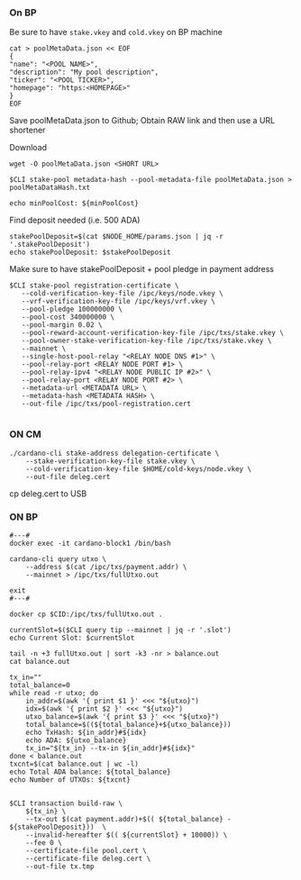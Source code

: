 ### On BP

Be sure to have ```stake.vkey``` and ```cold.vkey``` on BP machine

```
cat > poolMetaData.json << EOF
{
"name": "<POOL NAME>",
"description": "My pool description",
"ticker": "<POOL TICKER>",
"homepage": "https:<HOMEPAGE>"
}
EOF
```

Save poolMetaData.json to Github; Obtain RAW link and then
use a URL shortener

Download
```
wget -O poolMetaData.json <SHORT URL>
```

 ```
$CLI stake-pool metadata-hash --pool-metadata-file poolMetaData.json > poolMetaDataHash.txt
```


```minPoolCost=$(cat params.json | jq -r .minPoolCost)
echo minPoolCost: ${minPoolCost}
```
Find deposit needed (i.e. 500 ADA)

```
stakePoolDeposit=$(cat $NODE_HOME/params.json | jq -r '.stakePoolDeposit')
echo stakePoolDeposit: $stakePoolDeposit
```

Make sure to have stakePoolDeposit + pool pledge in payment address 
 

 ```
$CLI stake-pool registration-certificate \
    --cold-verification-key-file /ipc/keys/node.vkey \
    --vrf-verification-key-file /ipc/keys/vrf.vkey \
    --pool-pledge 100000000 \
    --pool-cost 340000000 \
    --pool-margin 0.02 \
    --pool-reward-account-verification-key-file /ipc/txs/stake.vkey \
    --pool-owner-stake-verification-key-file /ipc/txs/stake.vkey \
    --mainnet \
    --single-host-pool-relay "<RELAY NODE DNS #1>" \
    --pool-relay-port <RELAY NODE PORT #1> \
    --pool-relay-ipv4 "<RELAY NODE PUBLIC IP #2>" \
    --pool-relay-port <RELAY NODE PORT #2> \
    --metadata-url <METADATA URL> \
    --metadata-hash <METADATA HASH> \
    --out-file /ipc/txs/pool-registration.cert


 ```
 
### ON CM

```
./cardano-cli stake-address delegation-certificate \
    --stake-verification-key-file stake.vkey \
    --cold-verification-key-file $HOME/cold-keys/node.vkey \
    --out-file deleg.cert

 ```
cp deleg.cert to USB
 
### ON BP

```
#---#
docker exec -it cardano-block1 /bin/bash

cardano-cli query utxo \
    --address $(cat /ipc/txs/payment.addr) \
    --mainnet > /ipc/txs/fullUtxo.out

exit
#---#

docker cp $CID:/ipc/txs/fullUtxo.out .

currentSlot=$($CLI query tip --mainnet | jq -r '.slot')
echo Current Slot: $currentSlot

tail -n +3 fullUtxo.out | sort -k3 -nr > balance.out
cat balance.out

tx_in=""
total_balance=0
while read -r utxo; do
    in_addr=$(awk '{ print $1 }' <<< "${utxo}")
    idx=$(awk '{ print $2 }' <<< "${utxo}")
    utxo_balance=$(awk '{ print $3 }' <<< "${utxo}")
    total_balance=$((${total_balance}+${utxo_balance}))
    echo TxHash: ${in_addr}#${idx}
    echo ADA: ${utxo_balance}
    tx_in="${tx_in} --tx-in ${in_addr}#${idx}"
done < balance.out
txcnt=$(cat balance.out | wc -l)
echo Total ADA balance: ${total_balance}
echo Number of UTXOs: ${txcnt}


$CLI transaction build-raw \
    ${tx_in} \
    --tx-out $(cat payment.addr)+$(( ${total_balance} - ${stakePoolDeposit}))  \
    --invalid-hereafter $(( ${currentSlot} + 10000)) \
    --fee 0 \
    --certificate-file pool.cert \
    --certificate-file deleg.cert \
    --out-file tx.tmp

```
